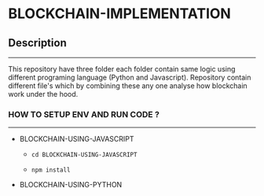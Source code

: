# BLOCKCHAIN-IMPLEMENTATION

## Description

---
  This repository have three folder each folder contain same logic using different programing language (Python and Javascript). Repository contain different file's which by combining these any one analyse how blockchain work under the hood.

### HOW TO SETUP ENV AND RUN CODE ?
--- 
  + BLOCKCHAIN-USING-JAVASCRIPT
    
    * ```cd BLOCKCHAIN-USING-JAVASCRIPT```

    * ```npm install```    

  + BLOCKCHAIN-USING-PYTHON